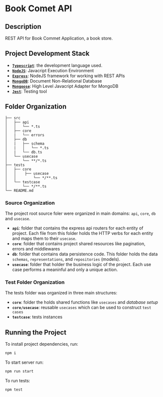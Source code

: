 # Book Comet API
## Description
REST API for Book Commet Application, a book store.

## Project Development Stack
- [__`Typescript`__](https://www.typescriptlang.org/): the development language used.
- [__`NodeJS`__](https://nodejs.org/dist/latest-v16.x/docs/api/synopsis.html): Javacript Execution Environment
- [__`Express`__](https://expressjs.com/): NodeJS framework for working with REST APIs
- [__`MongoDB`__](https://www.mongodb.com/): Document Non-Relational Database
- [__`Mongoose`__](https://mongoosejs.com/): High Level Javacript Adapter for MongoDB
- [__`Jest`__](https://jestjs.io): Testing tool
## Folder Organization
```
├── src
│   ├── api
│   │   └── *.ts
│   ├── core
│   |   └── errors
│   ├── db
│   |   ├── schema
│   |   │   └── *.ts
│   |   └── db.ts
│   └── usecase
│       └── **/*.ts
├── tests
│   ├── core
│   │    ├── usecase
│   │        └── */**.ts
│   └── testcase
│       └── */**.ts
└── README.md
```
### Source Organization
The project root source foler were organized in main domains: `api`, `core`, `db` and `usecase`.
- __`api`__: folder that contains the express api routers for each entity of project. Each file from this folder holds the HTTP verbs for each entity and maps them to their `usecase`.
- __`core`__: folder that contains project shared resources like pagination, errors and middlewares
- __`db`__: folder that contains data persistence code. This folder holds the data `schemas`, `representations`, and `repositories` (models).
- __`usecase`__: folder that holder the business logic of the project. Each use case performs a meaninful and only a unique action.


### Test Folder Organization
The tests folder was organized in three main structures:
- __`core`__: folder the holds shared functions like `usecases` and _database setup_
- __`core/usecase`__: reusable `usecases` which can be used to construct `test cases`
- __`testcase`__: tests instances


## Running the Project
To install project dependencies, run:
```bash
npm i
```
To start server run:
```bash
npm run start
```
To run tests:
```bash
npm test
```